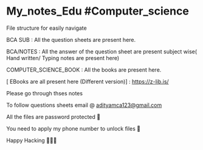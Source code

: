 # My_notes_Edu #Computer_science 

File structure for easily navigate 

BCA SUB :  All the question sheets are present here.

BCA/NOTES :  All the answer of the question sheet are present subject wise( Hand written/ Typing notes are present here)

COMPUTER_SCIENCE_BOOK : All the books are present here. 

[ EBooks are all present here (Different version)] : https://z-lib.is/

Please go through thses notes

To follow questions sheets email @ adityamca123@gmail.com

All the files are password protected 🔑

You need to apply my phone number to unlock files 🎉


Happy Hacking 🧑‍💻🎉
